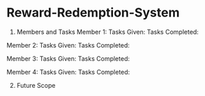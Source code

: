 # Reward-Redemption-System

1. Members and Tasks
Member 1: 
Tasks Given:
Tasks Completed:

Member 2: 
Tasks Given:
Tasks Completed:

Member 3: 
Tasks Given:
Tasks Completed:

Member 4: 
Tasks Given:
Tasks Completed:


2. Future Scope


